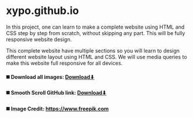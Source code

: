 # xypo.github.io

In this project, one can learn to make a complete website using HTML and CSS step by step from scratch, without skipping any part. This will be fully responsive website design. 

This complete website have multiple sections so you will learn to design different website layout using HTML and CSS. We will use media queries to make this website full responsive for all devices.

#### ◼️ Download all images: [Download⬇](https://www.youtube.com/redirect?q=https%3A%2F%2Fdrive.google.com%2Fopen%3Fid%3D1pn6xsKDf5edNDo9xvz2iKvmkZhLMiXTn&redir_token=QUFFLUhqbGpaeEl6U1VEY01PT192ei1UTjNfYTdNTGR5Z3xBQ3Jtc0tuYXBfSWNsX3hNMjVxRlVFbTI2TkIzXzBwdDJGSDJxMG5UdHlXM2V0VWRJQml1aWxlQVB3OFhMWXpCYlZiUGJ4aWdDUnZfRTVyVU84NGtBM3p1U0lVR0lZRmRUbVp4cVBIWnpiMEFzUUxoWndwNWFqUQ%3D%3D&v=zmun7JzWGPE&event=video_description)

#### ◼️ Smooth Scroll GitHub link: [Download⬇](https://www.youtube.com/redirect?q=https%3A%2F%2Fgithub.com%2Fcferdinandi%2Fsmooth-scroll&redir_token=QUFFLUhqbmNlMk9vbXl6X3FRSm5qRzdZdjZNM0VVcTdSd3xBQ3Jtc0ttSUkxY0xCTGl3VHdMQkNCRmw1UmlPeFU4SHpYVW9aeVQyOGxZUGtjbmd4TFd2ZGZEUDBwQmpZQTIyWW5NR2cyT0gzWHd6bkVvdVY0Tlg3T1RWRlkxWTNkc09xQWxFUklsdno5QXZoeHU1NGZVRnN4WQ%3D%3D&v=zmun7JzWGPE&event=video_description)

#### ◼️ Image Credit: https://www.freepik.com
